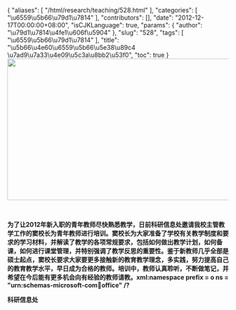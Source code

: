 {
    "aliases": [
        "/html/research/teaching/528.html"
    ],
    "categories": [
        "\u6559\u5b66\u79d1\u7814"
    ],
    "contributors": [],
    "date": "2012-12-17T00:00:00+08:00",
    "isCJKLanguage": true,
    "params": {
        "author": "\u79d1\u7814\u4fe1\u606f\u5904"
    },
    "slug": "528",
    "tags": [
        "\u6559\u5b66\u79d1\u7814"
    ],
    "title": "\u5b66\u4e60\u6559\u5b66\u5e38\u89c4 \u7ad9\u7a33\u4e09\u5c3a\u8bb2\u53f0",
    "toc": true
}
**<img
    src="https://cdn.tfls.online/mirror/full/d794bb8d1d762865bb7c71d093366354491a6027.jpg"
    style="display:block;margin-left:auto;margin-right:auto;"
    decoding="async"
    fetchpriority="auto"
    loading="lazy"
    height="322"
    width="600"
/>**

 

**为了让2012年新入职的青年教师尽快熟悉教学，日前科研信息处邀请我校主管教学工作的窦校长为青年教师进行培训。窦校长为大家准备了学校有关教学制度和要求的学习材料，并解读了教学的各项常规要求，包括如何做出教学计划，如何备课，如何进行课堂管理，并特别强调了教学反思的重要性。鉴于新教师几乎全部是硕士起点，窦校长要求大家要更多接触新的教育教学理念，多实践，努力提高自己的教育教学水平，早日成为合格的教师。培训中，教师认真聆听，不断做笔记，并希望在今后能有更多机会向有经验的教师请教。xml:namespace prefix = o ns = "urn:schemas-microsoft-com:office:office" /?**

**科研信息处**

